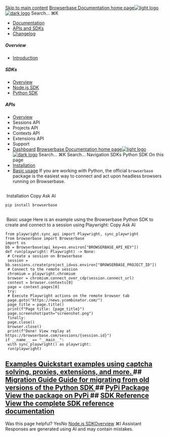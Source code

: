 [Skip to main content](#content-area)
[Browserbase Documentation home page![light logo](https://mintcdn.com/browserbase/lUkHCCQ3HJMpCnfp/logo/light.svg?fit=max&auto=format&n=lUkHCCQ3HJMpCnfp&q=85&s=0f99c87492a4fb0e9bfc45075a78c64f)![dark logo](https://mintcdn.com/browserbase/lUkHCCQ3HJMpCnfp/logo/dark.svg?fit=max&auto=format&n=lUkHCCQ3HJMpCnfp&q=85&s=645b212b9cbee8bebf84f318c2baaac0)](https://www.browserbase.com)
Search...
⌘K
 * [Documentation](/introduction/what-is-browserbase)
 * [APIs and SDKs](/reference/introduction)
 * [Changelog](https://www.browserbase.com/changelog)
##### Overview
 * [Introduction](/reference/introduction)
##### SDKs
 * [Overview](/reference/sdk/overview)
 * [Node.js SDK](/reference/sdk/nodejs)
 * [Python SDK](/reference/sdk/python)
##### APIs
 * [Overview](/reference/api/overview)
 * Sessions API
 * Projects API
 * Contexts API
 * Extensions API
 * Support
 * [Dashboard](https://www.browserbase.com/overview)
[Browserbase Documentation home page![light logo](https://mintcdn.com/browserbase/lUkHCCQ3HJMpCnfp/logo/light.svg?fit=max&auto=format&n=lUkHCCQ3HJMpCnfp&q=85&s=0f99c87492a4fb0e9bfc45075a78c64f)![dark logo](https://mintcdn.com/browserbase/lUkHCCQ3HJMpCnfp/logo/dark.svg?fit=max&auto=format&n=lUkHCCQ3HJMpCnfp&q=85&s=645b212b9cbee8bebf84f318c2baaac0)](https://www.browserbase.com)
Search...
⌘K
Search...
Navigation
SDKs
Python SDK
On this page
 * [Installation](#installation)
 * [Basic usage](#basic-usage)
If you are working with Python, the official `browserbase` package is the easiest way to connect and act upon headless browsers running on Browserbase.
## 
[​](#installation)
Installation
Copy
Ask AI
```
pip install browserbase
```
## 
[​](#basic-usage)
Basic usage
Here is an example using the Browserbase Python SDK to create and connect to a session using Playwright:
Copy
Ask AI
```
from playwright.sync_api import Playwright, sync_playwright
from browserbase import Browserbase
import os
bb = Browserbase(api_key=os.environ["BROWSERBASE_API_KEY"])
def run(playwright: Playwright) -> None:
 # Create a session on Browserbase
 session = bb.sessions.create(project_id=os.environ["BROWSERBASE_PROJECT_ID"])
 # Connect to the remote session
 chromium = playwright.chromium
 browser = chromium.connect_over_cdp(session.connect_url)
 context = browser.contexts[0]
 page = context.pages[0]
 try:
 # Execute Playwright actions on the remote browser tab
 page.goto("https://news.ycombinator.com/")
 page_title = page.title()
 print(f"Page title: {page_title}")
 page.screenshot(path="screenshot.png")
 finally:
 page.close()
 browser.close()
 print(f"Done! View replay at https://browserbase.com/sessions/{session.id}")
if __name__ == "__main__":
 with sync_playwright() as playwright:
 run(playwright)
```
## [Examples Quickstart examples using captcha solving, proxies, extensions, and more. ](https://github.com/browserbase/sdk-python/tree/main/examples)## [Migration Guide Guide for migrating from old versions of the Python SDK ](/reference/sdk/python_migration)## [PyPi Package View the package on PyPi ](https://pypi.org/project/browserbase/)## [SDK Reference View the complete SDK reference documentation ](https://github.com/browserbase/sdk-python/blob/main/api.md)
Was this page helpful?
YesNo
[Node.js SDK](/reference/sdk/nodejs)[Overview](/reference/api/overview)
⌘I
Assistant
Responses are generated using AI and may contain mistakes.